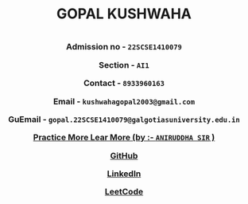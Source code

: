 <h1 align="center"> GOPAL KUSHWAHA <h1>
<h3 align="center">
  
**Admission no** - `22SCSE1410079`

**Section** - `AI1`

**Contact** - `8933960163`

**Email** - `kushwahagopal2003@gmail.com`

**GuEmail** - `gopal.22SCSE1410079@galgotiasuniversity.edu.in`

[Practice More Lear More (by :- **`ANIRUDDHA SIR`** )](https://leetcode.com/discuss/study-guide/1177039/practice-more-learn-more-study-guide-interview-preparation-using-leetcode)

[GitHub](https://github.com/WHitE-TITaN)

[LinkedIn](https://www.linkedin.com/in/dheeraj-k-812025260/)

[LeetCode](https://leetcode.com/u/WHITE_TITAN/)



